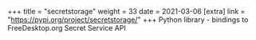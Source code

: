 +++
title = "secretstorage"
weight = 33
date = 2021-03-06
[extra]
link = "https://pypi.org/project/secretstorage/"
+++
Python library - bindings to FreeDesktop.org Secret Service API

